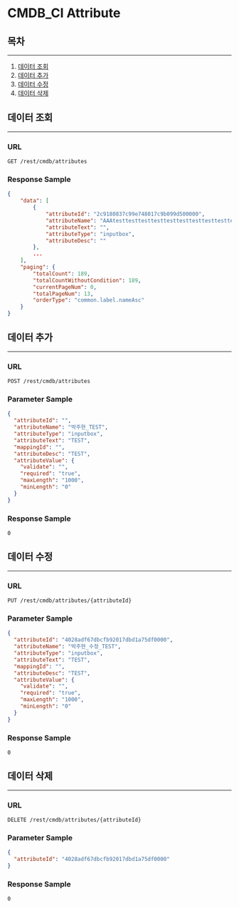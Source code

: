 # CMDB_CI Attribute


## 목차

---

1. [데이터 조회](#데이터-조회)
2. [데이터 추가](#데이터-추가)
3. [데이터 수정](#데이터-수정)
4. [데이터 삭제](#데이터-삭제)

## 데이터 조회

---

### URL
```
GET /rest/cmdb/attributes
```

### Response Sample

```json
{
    "data": [
        {
            "attributeId": "2c9180837c99e748017c9b099d500000",
            "attributeName": "AAAtesttesttesttesttesttesttesttesttesttesttesttesttesttesttesttesttesttesttesttesttesttesttesttestt",
            "attributeText": "",
            "attributeType": "inputbox",
            "attributeDesc": ""
        },
        ...
    ],
    "paging": {
        "totalCount": 189,
        "totalCountWithoutCondition": 189,
        "currentPageNum": 0,
        "totalPageNum": 13,
        "orderType": "common.label.nameAsc"
    }
}
```

## 데이터 추가

---

### URL
```
POST /rest/cmdb/attributes
```

### Parameter Sample

```json
{
  "attributeId": "",
  "attributeName": "박주현_TEST",
  "attributeType": "inputbox",
  "attributeText": "TEST",
  "mappingId": "",
  "attributeDesc": "TEST",
  "attributeValue": {
    "validate": "",
    "required": "true",
    "maxLength": "1000",
    "minLength": "0"
  }
}
```

### Response Sample

```
0
```

## 데이터 수정

---

### URL
```
PUT /rest/cmdb/attributes/{attributeId}
```

### Parameter Sample

```json
{
  "attributeId": "4028adf67dbcfb92017dbd1a75df0000",
  "attributeName": "박주현_수정_TEST",
  "attributeType": "inputbox",
  "attributeText": "TEST",
  "mappingId": "",
  "attributeDesc": "TEST",
  "attributeValue": {
    "validate": "",
    "required": "true",
    "maxLength": "1000",
    "minLength": "0"
  }
}
```

### Response Sample

```
0
```

## 데이터 삭제

---

### URL
```
DELETE /rest/cmdb/attributes/{attributeId}
```

### Parameter Sample

```json
{
  "attributeId": "4028adf67dbcfb92017dbd1a75df0000"
}
```

### Response Sample

```
0
```
